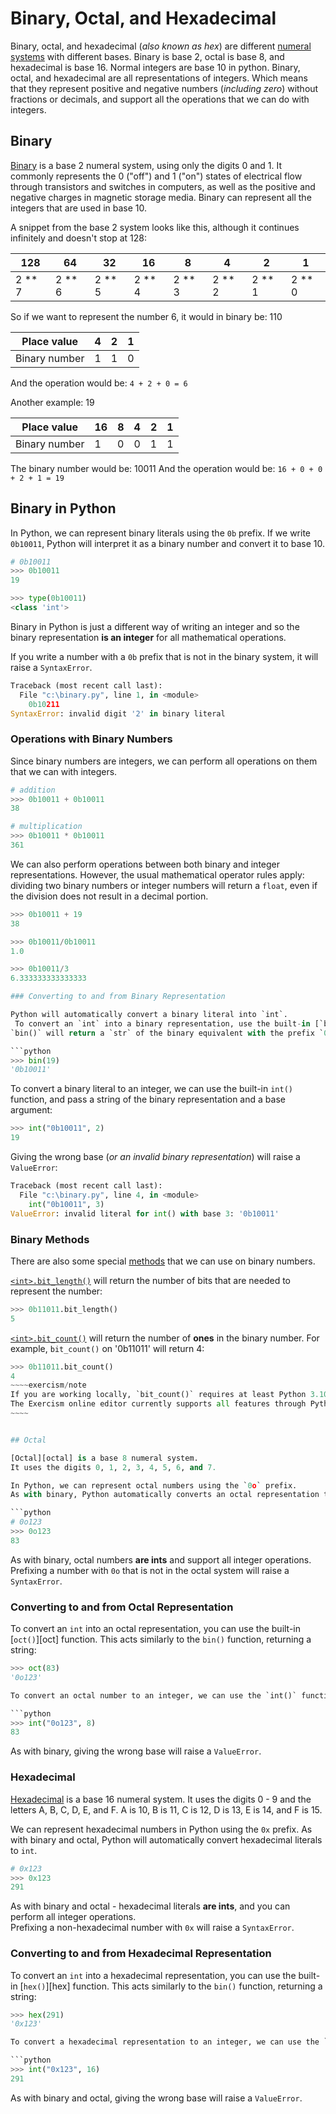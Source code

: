 # Binary, Octal, and Hexadecimal

Binary, octal, and hexadecimal (_also known as hex_) are different [numeral systems][numeral-systems] with different bases.
Binary is base 2, octal is base 8, and hexadecimal is base 16.
Normal integers are base 10 in python.
Binary, octal, and hexadecimal are all representations of integers.
Which means that they represent positive and negative numbers (_including zero_) without fractions or decimals, and support all the operations that we can do with integers.

## Binary

[Binary][binary] is a base 2 numeral system, using only the digits 0 and 1.
It commonly represents the 0 ("off") and 1 ("on") states of electrical flow through transistors and switches in computers, as well as the positive and negative charges in magnetic storage media.
Binary can represent all the integers that are used in base 10.

A snippet from the base 2 system looks like this, although it continues infinitely and doesn't stop at 128:

| 128      | 64       | 32       | 16       | 8        | 4        | 2        | 1        |
| -------- | -------- | -------- | -------- | -------- | -------- | -------- | -------- |
| 2 \*\* 7 | 2 \*\* 6 | 2 \*\* 5 | 2 \*\* 4 | 2 \*\* 3 | 2 \*\* 2 | 2 \*\* 1 | 2 \*\* 0 |

So if we want to represent the number 6, it would in binary be: 110

| Place value   | 4   | 2   | 1   |
| ------------- | --- | --- | --- |
| Binary number | 1   | 1   | 0   |

And the operation would be: `4 + 2 + 0 = 6`

Another example: 19

| Place value   | 16  | 8   | 4   | 2   | 1   |
| ------------- | --- | --- | --- | --- | --- |
| Binary number | 1   | 0   | 0   | 1   | 1   |

The binary number would be: 10011
And the operation would be: `16 + 0 + 0 + 2 + 1 = 19`

## Binary in Python

In Python, we can represent binary literals using the `0b` prefix.
If we write `0b10011`, Python will interpret it as a binary number and convert it to base 10.

```python
# 0b10011
>>> 0b10011
19

>>> type(0b10011)
<class 'int'>
```

Binary in Python is just a different way of writing an integer and so the binary representation **is an integer** for all mathematical operations.

If you write a number with a `0b` prefix that is not in the binary system, it will raise a `SyntaxError`.

```python
Traceback (most recent call last):
  File "c:\binary.py", line 1, in <module>
    0b10211
SyntaxError: invalid digit '2' in binary literal
```

### Operations with Binary Numbers

Since binary numbers are integers, we can perform all operations on them that we can with integers.

```python
# addition
>>> 0b10011 + 0b10011
38

# multiplication
>>> 0b10011 * 0b10011
361
```

We can also perform operations between both binary and integer representations.
However, the usual mathematical operator rules apply:  dividing two binary numbers or integer numbers will return a `float`, even if the division does not result in a decimal portion.

```python
>>> 0b10011 + 19
38

>>> 0b10011/0b10011
1.0

>>> 0b10011/3
6.333333333333333

### Converting to and from Binary Representation

Python will automatically convert a binary literal into `int`.
 To convert an `int` into a binary representation, use the built-in [`bin()`][bin] function.
`bin()` will return a `str` of the binary equivalent with the prefix `0b` .

```python
>>> bin(19)
'0b10011'
```

To convert a binary literal to an integer, we can use the built-in `int()` function, and pass a string of the binary representation and a base argument:

```python
>>> int("0b10011", 2)
19
```

Giving the wrong base (_or an invalid binary representation_) will raise a `ValueError`:

```python
Traceback (most recent call last):
  File "c:\binary.py", line 4, in <module>
    int("0b10011", 3)
ValueError: invalid literal for int() with base 3: '0b10011'
```

### Binary Methods

There are also some special [methods][numeral-systems] that we can use on binary numbers.


[`<int>.bit_length()`][bit_length] will return the number of bits that are needed to represent the number:

```python
>>> 0b11011.bit_length()
5
```


[`<int>.bit_count()`][bit_count] will return the number of **ones** in the binary number.
For example, `bit_count()` on '0b11011' will return 4:

```python
>>> 0b11011.bit_count()
4
~~~~exercism/note
If you are working locally, `bit_count()` requires at least Python 3.10.
The Exercism online editor currently supports all features through Python 3.11.
~~~~ 


## Octal

[Octal][octal] is a base 8 numeral system.
It uses the digits 0, 1, 2, 3, 4, 5, 6, and 7.

In Python, we can represent octal numbers using the `0o` prefix.
As with binary, Python automatically converts an octal representation to an `int`.

```python
# 0o123
>>> 0o123
83
```

As with binary, octal numbers **are ints** and support all integer operations.
Prefixing a number with `0o` that is not in the octal system will raise a `SyntaxError`.

 ### Converting to and from Octal Representation
 

To convert an `int` into an octal representation, you can use the built-in [`oct()`][oct] function.
This acts similarly to the `bin()` function, returning a string:

```python
>>> oct(83)
'0o123'

To convert an octal number to an integer, we can use the `int()` function, passing an octal string representation and the base (8) as arguments:

```python
>>> int("0o123", 8)
83
```

As with binary, giving the wrong base will raise a `ValueError`.

### Hexadecimal

[Hexadecimal][hexadecimal] is a base 16 numeral system.
It uses the digits 0 - 9 and the letters A, B, C, D, E, and F.
A is 10, B is 11, C is 12, D is 13, E is 14, and F is 15.

We can represent hexadecimal numbers in Python using the `0x` prefix.
As with binary and octal, Python will automatically convert hexadecimal literals to `int`.

```python
# 0x123
>>> 0x123
291
```

As with binary and octal - hexadecimal literals **are ints**, and you can perform all integer operations.  
Prefixing a non-hexadecimal number with `0x` will raise a `SyntaxError`.


###  Converting to and from Hexadecimal Representation

To convert an `int` into a hexadecimal representation, you can use the built-in [`hex()`][hex] function.
This acts similarly to the `bin()` function, returning a string:

```python
>>> hex(291)
'0x123'

To convert a hexadecimal representation to an integer, we can use the `int()` function, passing a hexadecimal string with the base (16) as arguments:

```python
>>> int("0x123", 16)
291
```

As with binary and octal, giving the wrong base will raise a `ValueError`.


[binary]: https://en.wikipedia.org/wiki/Binary_number
[bit_count]:  https://docs.python.org/3/library/stdtypes.html#int.bit_count
[bit_length]: https://docs.python.org/3/library/stdtypes.html#int.bit_length
[hexadecimal]: https://en.wikipedia.org/wiki/Hexadecimal
[numeral-systems]: https://en.wikipedia.org/wiki/Numeral_system
[octal]: https://en.wikipedia.org/wiki/Octal